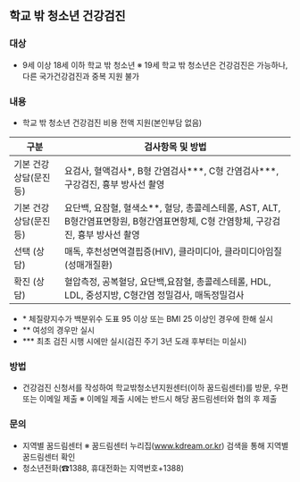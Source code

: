 ## 학교 밖 청소년 건강검진

### 대상
- 9세 이상 18세 이하 학교 밖 청소년
  ※ 19세 학교 밖 청소년은 건강검진은 가능하나, 다른 국가건강검진과 중복 지원 불가

### 내용
- 학교 밖 청소년 건강검진 비용 전액 지원(본인부담 없음)

| 구분            | 검사항목 및 방법                                                                           |
|---------------|-------------------------------------------------------------------------------------|
| 기본 건강상담(문진 등) | 요검사, 혈액검사*, B형 간염검사***, C형 간염검사***, 구강검진, 흉부 방사선 촬영                                 |
| 기본 건강상담(문진 등) | 요단백, 요잠혈, 혈색소**, 혈당, 총콜레스테롤, AST, ALT, B형간염표면항원, B형간염표면항체, C형 간염항체, 구강검진, 흉부 방사선 촬영 |
| 선택 (상담)       | 매독, 후천성면역결핍증(HIV), 클라미디아, 클라미디아임질(성매개질환)                                        |
| 확진 (상담)       | 혈압측정, 공복혈당, 요단백,요잠혈, 총콜레스테롤, HDL, LDL, 중성지방, C형간염 정밀검사, 매독정밀검사                  |

- \* 체질량지수가 백분위수 도표 95 이상 또는 BMI 25 이상인 경우에 한해 실시  
- \*\* 여성의 경우만 실시  
- \*\*\* 최초 검진 시행 시에만 실시(검진 주기 3년 도래 후부터는 미실시)

### 방법
- 건강검진 신청서를 작성하여 학교밖청소년지원센터(이하 꿈드림센터)를 방문, 우편 또는 이메일 제출 
  ※ 이메일 제출 시에는 반드시 해당 꿈드림센터와 협의 후 제출 

### 문의
- 지역별 꿈드림센터
  ※ 꿈드림센터 누리집(www.kdream.or.kr) 검색을 통해 지역별 꿈드림센터 확인
- 청소년전화(☎1388, 휴대전화는 지역번호+1388)
